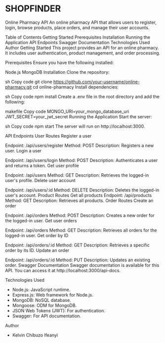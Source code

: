 # SHOPFINDER

Online Pharmacy API
An online pharmacy API that allows users to register, login, browse products, place orders, and manage their user accounts.

Table of Contents
Getting Started
Prerequisites
Installation
Running the Application
API Endpoints
Swagger Documentation
Technologies Used
Author
Getting Started
This project provides an API for an online pharmacy. It includes user authentication, product management, and order processing.

Prerequisites
Ensure you have the following installed:

Node.js
MongoDB
Installation
Clone the repository:

sh
Copy code
git clone https://github.com/your-username/online-pharmacy.git
cd online-pharmacy
Install dependencies:

sh
Copy code
npm install
Create a .env file in the root directory and add the following:

makefile
Copy code
MONGO_URI=your_mongo_database_uri
JWT_SECRET=your_jwt_secret
Running the Application
Start the server:

sh
Copy code
npm start
The server will run on http://localhost:3000.

API Endpoints
User Routes
Register a user

Endpoint: /api/users/register
Method: POST
Description: Registers a new user.
Login a user

Endpoint: /api/users/login
Method: POST
Description: Authenticates a user and returns a token.
Get user profile

Endpoint: /api/users
Method: GET
Description: Retrieves the logged-in user's profile.
Delete user account

Endpoint: /api/users/:id
Method: DELETE
Description: Deletes the logged-in user's account.
Product Routes
Get all products
Endpoint: /api/products
Method: GET
Description: Retrieves all products.
Order Routes
Create an order

Endpoint: /api/orders
	Method: POST
	Description: Creates a new order for the logged-in user.
	Get user orders

Endpoint: /api/orders
	Method: GET
	Description: Retrieves all orders for the logged-in user.
	Get order by ID

Endpoint: /api/orders/:id
	Method: GET
	Description: Retrieves a specific order by its ID.
	Update an order

Endpoint: /api/orders/:id
	Method: PUT
	Description: Updates an existing order.
	Swagger Documentation
	Swagger documentation is available for this API. You can access it at http://localhost:3000/api-docs.

Technologies Used

- Node.js: JavaScript runtime.
- Express.js: Web framework for Node.js.
- MongoDB: NoSQL database.
- Mongoose: ODM for MongoDB.
- JSON Web Tokens (JWT): For authentication.
- Swagger: For API documentation.

Author
- Kelvin Chibuzo Ifeanyi
